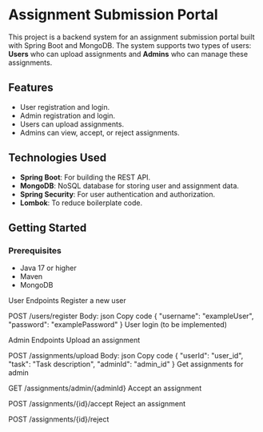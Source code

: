 # Assignment Submission Portal

This project is a backend system for an assignment submission portal built with Spring Boot and MongoDB. The system supports two types of users: **Users** who can upload assignments and **Admins** who can manage these assignments.

## Features

- User registration and login.
- Admin registration and login.
- Users can upload assignments.
- Admins can view, accept, or reject assignments.

## Technologies Used

- **Spring Boot**: For building the REST API.
- **MongoDB**: NoSQL database for storing user and assignment data.
- **Spring Security**: For user authentication and authorization.
- **Lombok**: To reduce boilerplate code.

## Getting Started

### Prerequisites

- Java 17 or higher
- Maven
- MongoDB

User Endpoints
Register a new user

POST /users/register
Body:
json
Copy code
{
  "username": "exampleUser",
  "password": "examplePassword"
}
User login (to be implemented)

Admin Endpoints
Upload an assignment

POST /assignments/upload
Body:
json
Copy code
{
  "userId": "user_id",
  "task": "Task description",
  "adminId": "admin_id"
}
Get assignments for admin

GET /assignments/admin/{adminId}
Accept an assignment

POST /assignments/{id}/accept
Reject an assignment

POST /assignments/{id}/reject

